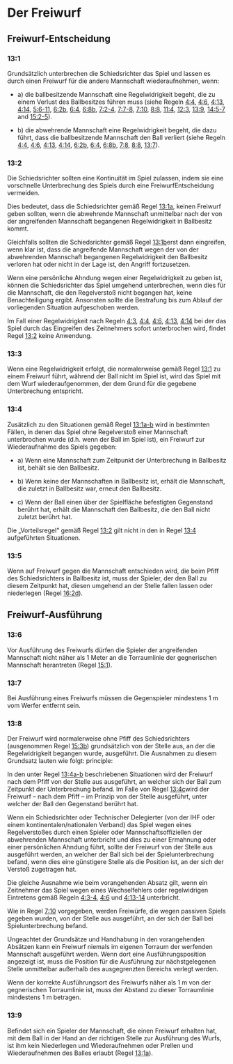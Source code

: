 # Der Freiwurf

## Freiwurf-Entscheidung

### 13:1
Grundsätzlich unterbrechen die Schiedsrichter das Spiel und lassen
es durch einen Freiwurf für die andere Mannschaft wiederaufnehmen,
wenn:
- a) die ballbesitzende Mannschaft eine Regelwidrigkeit begeht, die zu
einem Verlust des Ballbesitzes führen muss (siehe Regeln [4:4](#4:4), [4:6](#4:6), [4:13](#4:13),
[4:14](#4:14), [5:6-11](#5:6), [6:2b](#6:2b), [6:4](#6:4), [6:8b](#6:8b), [7:2-4](#7:2), [7:7-8](#7:7), [7:10](#7:10), [8:8](#8:8), [11:4](#11:4), [12:3](#12:3),
[13:9](#13:9), [14:5-7](#14:5) and [15:2-5](#15:2)).

- b) die abwehrende Mannschaft eine Regelwidrigkeit begeht, die dazu
führt, dass die ballbesitzende Mannschaft den Ball verliert (siehe Regeln [4:4](#4:4), [4:6](#4:6),
[4:13](#4:13), [4:14](#4:14), [6:2b](#6:2), [6:4](#6:4), [6:8b](#6:8), [7:8](#7:8), [8:8](#8:8), [13:7](#13:7)).

### 13:2
Die Schiedsrichter sollten eine Kontinuität im Spiel zulassen, indem
sie eine vorschnelle Unterbrechung des Spiels durch eine FreiwurfEntscheidung vermeiden.

Dies bedeutet, dass die Schiedsrichter gemäß Regel [13:1a](#13:1), keinen
Freiwurf geben sollten, wenn die abwehrende Mannschaft unmittelbar
nach der von der angreifenden Mannschaft begangenen Regelwidrigkeit in Ballbesitz kommt.

Gleichfalls sollten die Schiedsrichter gemäß Regel [13:1b](#13:1)erst dann
eingreifen, wenn klar ist, dass die angreifende Mannschaft wegen der
von der abwehrenden Mannschaft begangenen Regelwidrigkeit den
Ballbesitz verloren hat oder nicht in der Lage ist, den Angriff
fortzusetzen.

Wenn eine persönliche Ahndung wegen einer Regelwidrigkeit zu
geben ist, können die Schiedsrichter das Spiel umgehend
unterbrechen, wenn dies für die Mannschaft, die den Regelverstoß
nicht begangen hat, keine Benachteiligung ergibt. Ansonsten sollte
die Bestrafung bis zum Ablauf der vorliegenden Situation
aufgeschoben werden.

Im Fall einer Regelwidrigkeit nach Regeln
[4:3](#4:3), [4:4](#4:4), [4:6](#4:6), [4:13](#4:13), [4:14](#4:14) bei
der das Spiel durch das Eingreifen des Zeitnehmers sofort
unterbrochen wird, findet Regel [13:2](#13:2) keine Anwendung.

### 13:3
Wenn eine Regelwidrigkeit erfolgt, die normalerweise gemäß Regel [13:1](#13:1)
zu einem Freiwurf führt, während der Ball nicht im Spiel ist, wird
das Spiel mit dem Wurf wiederaufgenommen, der dem Grund für die
gegebene Unterbrechung entspricht.

### 13:4
Zusätzlich zu den Situationen gemäß Regel [13:1a-b](#13:1) wird in
bestimmten Fällen, in denen das Spiel ohne Regelverstoß einer
Mannschaft unterbrochen wurde (d.h. wenn der Ball im Spiel ist), ein
Freiwurf zur Wiederaufnahme des Spiels gegeben:
- a) Wenn eine Mannschaft zum Zeitpunkt der Unterbrechung in
Ballbesitz ist, behält sie den Ballbesitz.

- b) Wenn keine der Mannschaften in Ballbesitz ist, erhält die
Mannschaft, die zuletzt in Ballbesitz war, erneut den Ballbesitz.

- c) Wenn der Ball einen über der Spielfläche befestigten Gegenstand
berührt hat, erhält die Mannschaft den Ballbesitz, die den Ball
nicht zuletzt berührt hat.

Die „Vorteilsregel" gemäß Regel [13:2](#13:2) gilt nicht in den in Regel [13:4](#13:4) aufgeführten Situationen.
  
### 13:5
Wenn auf Freiwurf gegen die Mannschaft entschieden wird, die beim
Pfiff des Schiedsrichters in Ballbesitz ist, muss der Spieler, der den
Ball zu diesem Zeitpunkt hat, diesen umgehend an der Stelle fallen
lassen oder niederlegen (Regel [16:2d](#16:2)).

## Freiwurf-Ausführung

### 13:6
Vor Ausführung des Freiwurfs dürfen die Spieler der angreifenden
Mannschaft nicht näher als 1 Meter an die Torraumlinie der
gegnerischen Mannschaft herantreten (Regel
[15:1](#15:1)).

### 13:7
Bei Ausführung eines Freiwurfs müssen die Gegenspieler
mindestens 1 m vom Werfer entfernt sein.

### 13:8
Der Freiwurf wird normalerweise ohne Pfiff des Schiedsrichters
(ausgenommen Regel [15:3b](#15:3)) grundsätzlich von der Stelle aus, an der
die Regelwidrigkeit begangen wurde, ausgeführt. Die Ausnahmen zu
diesem Grundsatz lauten wie folgt:
principle:

In den unter Regel [13:4a-b](#13:4) beschriebenen Situationen wird der
Freiwurf nach dem Pfiff von der Stelle aus ausgeführt, an welcher sich
der Ball zum Zeitpunkt der Unterbrechung befand. Im Falle von Regel [13:4c](#13:4)wird der Freiwurf – nach dem Pfiff – im Prinzip von der Stelle
ausgeführt, unter welcher der Ball den Gegenstand berührt hat.

Wenn ein Schiedsrichter oder Technischer Delegierter (von der IHF
oder einem kontinentalen/nationalen Verband) das Spiel wegen eines
Regelverstoßes durch einen Spieler oder Mannschaftsoffiziellen der
abwehrenden Mannschaft unterbricht und dies zu einer Ermahnung
oder einer persönlichen Ahndung führt, sollte der Freiwurf von der
Stelle aus ausgeführt werden, an welcher der Ball sich bei der 
Spielunterbrechung befand, wenn dies eine günstigere Stelle als die
Position ist, an der sich der Verstoß zugetragen hat.

Die gleiche Ausnahme wie beim vorangehenden Absatz gilt, wenn ein
Zeitnehmer das Spiel wegen eines Wechselfehlers oder regelwidrigen
Eintretens gemäß Regeln [4:3-4](#4:3), [4:6](#4:6) und [4:13-14](#4:13) unterbricht.

Wie in Regel [7:10](#7:10) vorgegeben, werden Freiwürfe, die wegen
passiven Spiels gegeben wurden, von der Stelle aus ausgeführt, an
der sich der Ball bei Spielunterbrechung befand.

Ungeachtet der Grundsätze und Handhabung in den vorangehenden
Absätzen kann ein Freiwurf niemals im eigenen Torraum der
werfenden Mannschaft ausgeführt werden. Wenn dort eine
Ausführungsposition angezeigt ist, muss die Position für die
Ausführung zur nächstgelegenen Stelle unmittelbar außerhalb des
ausgegrenzten Bereichs verlegt werden.

Wenn der korrekte Ausführungsort des Freiwurfs näher als 1 m von
der gegnerischen Torraumlinie ist, muss der Abstand zu dieser
Torraumlinie mindestens 1 m betragen.

### 13:9 
Befindet sich ein Spieler der Mannschaft, die einen Freiwurf erhalten
hat, mit dem Ball in der Hand an der richtigen Stelle zur Ausführung
des Wurfs, ist ihm kein Niederlegen und Wiederaufnehmen oder
Prellen und Wiederaufnehmen des Balles erlaubt (Regel [13:1a](#13:1)).

